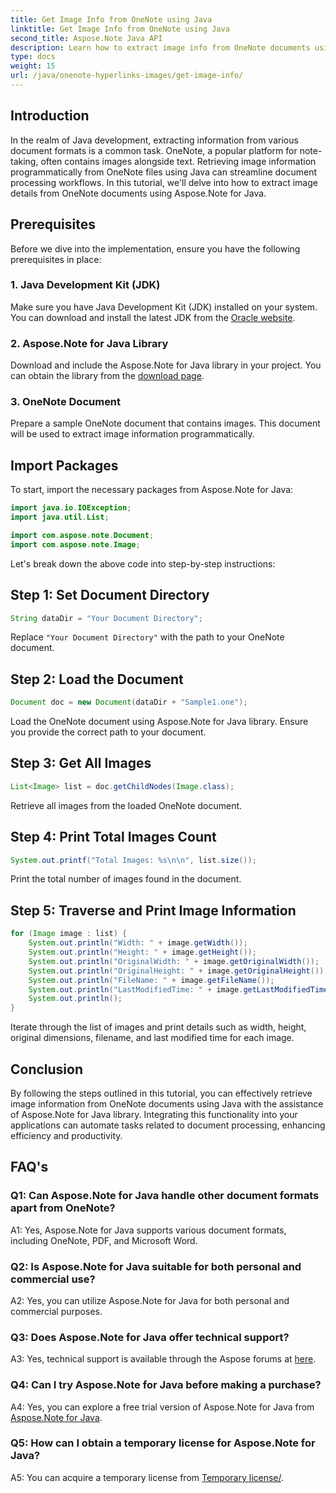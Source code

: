 ```yaml
---
title: Get Image Info from OneNote using Java
linktitle: Get Image Info from OneNote using Java
second_title: Aspose.Note Java API
description: Learn how to extract image info from OneNote documents using Java with Aspose.Note. Easy steps for developers.
type: docs
weight: 15
url: /java/onenote-hyperlinks-images/get-image-info/
---
```

## Introduction

In the realm of Java development, extracting information from various document formats is a common task. OneNote, a popular platform for note-taking, often contains images alongside text. Retrieving image information programmatically from OneNote files using Java can streamline document processing workflows. In this tutorial, we'll delve into how to extract image details from OneNote documents using Aspose.Note for Java.

## Prerequisites

Before we dive into the implementation, ensure you have the following prerequisites in place:

### 1. Java Development Kit (JDK)

Make sure you have Java Development Kit (JDK) installed on your system. You can download and install the latest JDK from the [Oracle website](https://www.oracle.com/java/technologies/javase-jdk15-downloads.html).

### 2. Aspose.Note for Java Library

Download and include the Aspose.Note for Java library in your project. You can obtain the library from the [download page](https://releases.aspose.com/note/java/).

### 3. OneNote Document

Prepare a sample OneNote document that contains images. This document will be used to extract image information programmatically.

## Import Packages

To start, import the necessary packages from Aspose.Note for Java:

```java
import java.io.IOException;
import java.util.List;

import com.aspose.note.Document;
import com.aspose.note.Image;
```

Let's break down the above code into step-by-step instructions:

## Step 1: Set Document Directory

```java
String dataDir = "Your Document Directory";
```

Replace `"Your Document Directory"` with the path to your OneNote document.

## Step 2: Load the Document

```java
Document doc = new Document(dataDir + "Sample1.one");
```

Load the OneNote document using Aspose.Note for Java library. Ensure you provide the correct path to your document.

## Step 3: Get All Images

```java
List<Image> list = doc.getChildNodes(Image.class);
```

Retrieve all images from the loaded OneNote document.

## Step 4: Print Total Images Count

```java
System.out.printf("Total Images: %s\n\n", list.size());
```

Print the total number of images found in the document.

## Step 5: Traverse and Print Image Information

```java
for (Image image : list) {
    System.out.println("Width: " + image.getWidth());
    System.out.println("Height: " + image.getHeight());
    System.out.println("OriginalWidth: " + image.getOriginalWidth());
    System.out.println("OriginalHeight: " + image.getOriginalHeight());
    System.out.println("FileName: " + image.getFileName());
    System.out.println("LastModifiedTime: " + image.getLastModifiedTime());
    System.out.println();
}
```

Iterate through the list of images and print details such as width, height, original dimensions, filename, and last modified time for each image.

## Conclusion

By following the steps outlined in this tutorial, you can effectively retrieve image information from OneNote documents using Java with the assistance of Aspose.Note for Java library. Integrating this functionality into your applications can automate tasks related to document processing, enhancing efficiency and productivity.

## FAQ's

### Q1: Can Aspose.Note for Java handle other document formats apart from OneNote?

A1: Yes, Aspose.Note for Java supports various document formats, including OneNote, PDF, and Microsoft Word.

### Q2: Is Aspose.Note for Java suitable for both personal and commercial use?

A2: Yes, you can utilize Aspose.Note for Java for both personal and commercial purposes.

### Q3: Does Aspose.Note for Java offer technical support?

A3: Yes, technical support is available through the Aspose forums at [here](https://forum.aspose.com/c/note/28).

### Q4: Can I try Aspose.Note for Java before making a purchase?

A4: Yes, you can explore a free trial version of Aspose.Note for Java from [Aspose.Note for Java](https://releases.aspose.com/note/java/).

### Q5: How can I obtain a temporary license for Aspose.Note for Java?
 
A5: You can acquire a temporary license from [Temporary license/](https://purchase.aspose.com/temporary-license/).
